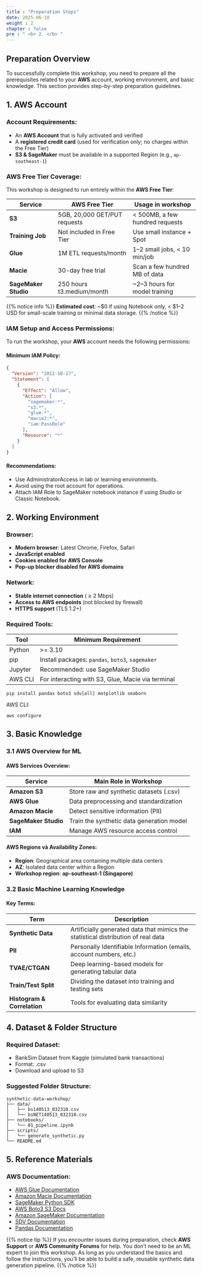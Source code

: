 ```yaml
---
title : "Preparation Steps"
date: 2025-06-18
weight : 2
chapter : false
pre : " <b> 2. </b> "
---
```


## Preparation Overview

To successfully complete this workshop, you need to prepare all the prerequisites related to your **AWS** account, working environment, and basic knowledge. This section provides step-by-step preparation guidelines.

## 1. AWS Account

### Account Requirements:
- An **AWS Account** that is fully activated and verified
- A **registered credit card** (used for verification only; no charges within the Free Tier)
- **S3 & SageMaker** must be available in a supported Region (e.g., `ap-southeast-1`)

### AWS Free Tier Coverage:
This workshop is designed to run entirely within the **AWS Free Tier**:

| Service               | AWS Free Tier                     | Usage in workshop           |
|-----------------------|------------------------------------|-----------------------------|
| **S3**                | 5GB, 20,000 GET/PUT requests       | < 500MB, a few hundred requests |
| **Training Job**      | Not included in Free Tier          | Use small instance + Spot   |
| **Glue**              | 1M ETL requests/month              | 1–2 small jobs, < 10 min/job |
| **Macie**             | 30-day free trial                  | Scan a few hundred MB of data |
| **SageMaker Studio**  | 250 hours t3.medium/month          | ~2–3 hours for model training |

{{% notice info %}}
**Estimated cost**: ~$0 if using Notebook only, < $1–2 USD for small-scale training or minimal data storage.
{{% /notice %}}

### IAM Setup and Access Permissions:

To run the workshop, your **AWS** account needs the following permissions:

#### **Minimum IAM Policy:**
```json
{
  "Version": "2012-10-17",
  "Statement": [
    {
      "Effect": "Allow",
      "Action": [
        "sagemaker:*",
        "s3:*",
        "glue:*",
        "macie2:*",
        "iam:PassRole"
      ],
      "Resource": "*"
    }
  ]
}

```
#### **Recommendations:**
- Use AdministratorAccess in lab or learning environments.
- Avoid using the root account for operations.
- Attach IAM Role to SageMaker notebook instance if using Studio or Classic Notebook.

## 2. Working Environment
### Browser:
- **Modern browser**: Latest Chrome, Firefox, Safari
- **JavaScript enabled**
- **Cookies enabled for AWS Console**
- **Pop-up blocker disabled for AWS domains**

### Network:
- **Stable internet connection** ( ≥ 2 Mbps)
- **Access to AWS endpoints** (not blocked by firewall)
- **HTTPS support** (TLS 1.2+)

### Required Tools:
| Tool    | Minimum Requirement                              |
| ------- | ------------------------------------------------ |
| Python  | >= 3.10                                          |
| pip     | Install packages: `pandas`, `boto3`, `sagemaker` |
| Jupyter | Recommended: use SageMaker Studio                |
| AWS CLI | For interacting with S3, Glue, Macie via terminal|
```
pip install pandas boto3 sdv[all] matplotlib seaborn

```
AWS CLI:
```
aws configure
```

## 3. Basic Knowledge
### 3.1 AWS Overview for ML

#### **AWS Services Overview:**
| Service              | Main Role in Workshop                     |
| -------------------- | ----------------------------------------- |
| **Amazon S3**        | Store raw and synthetic datasets (.csv)   |
| **AWS Glue**         | Data preprocessing and standardization    |
| **Amazon Macie**     | Detect sensitive information (PII)        |
| **SageMaker Studio** | Train the synthetic data generation model |
| **IAM**              | Manage AWS resource access control        |


#### **AWS Regions và Availability Zones:**
- **Region**: Geographical area containing multiple data centers
- **AZ**:  Isolated data center within a Region
- **Workshop region**: **ap-southeast-1 (Singapore)**

### 3.2 Basic Machine Learning Knowledge
#### Key Terms:
| Term                        | Description                                                                       |
| --------------------------- | --------------------------------------------------------------------------------- |
| **Synthetic Data**          | Artificially generated data that mimics the statistical distribution of real data |
| **PII**                     | Personally Identifiable Information (emails, account numbers, etc.)               |
| **TVAE/CTGAN**              | Deep learning-based models for generating tabular data                            |
| **Train/Test Split**        | Dividing the dataset into training and testing sets                               |
| **Histogram & Correlation** | Tools for evaluating data similarity                                              |

## 4. Dataset & Folder Structure
### Required Dataset:
- BankSim Dataset from Kaggle (simulated bank transactions)
- Format: .csv
- Download and upload to S3

### Suggested Folder Structure:

```
synthetic-data-workshop/
├── data/
│   ├── bs140513_032310.csv
│   └── bsNET140513_032310.csv
├── notebooks/
│   └── 01_pipeline.ipynb
├── scripts/
│   └── generate_synthetic.py
└── README.md
```

## 5. Reference Materials

### **AWS Documentation:**
- [AWS Glue Documentation]()
- [Amazon Macie Documentation]()
- [SageMaker Python SDK](https://sagemaker.readthedocs.io/en/stable/)
- [AWS Boto3 S3 Docs](https://boto3.amazonaws.com/v1/documentation/api/latest/reference/services/s3.html)
- [Amazon SageMaker Documentation]()
- [SDV Documentation]()
- [Pandas Documentation](https://pandas.pydata.org/docs/)


{{% notice tip %}}
If you encounter issues during preparation, check **AWS Support** or **AWS Community Forums** for help.
You don’t need to be an ML expert to join this workshop. As long as you understand the basics and follow the instructions, you’ll be able to build a safe, reusable synthetic data generation pipeline.
{{% /notice %}}





